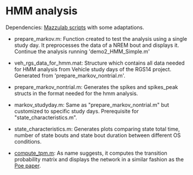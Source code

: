 # HMM analysis
Dependencies: [Mazzulab scripts](https://github.com/mazzulab/contamineuro_2019_spiking_net) with some adaptations.

- prepare_markov.m: Function created to test the analysis using a single study day. It preprocesses the data of a NREM bout and displays it. Continue the analysis running 'demo2_HMM_Simple.m'

- veh_rgs_data_for_hmm.mat: Structure which contains all data needed for HMM analysis from Vehicle study days of the RGS14 project. Generated from 'prepare_markov_nontrial.m'.

- prepare_markov_nontrial.m: Generates the spikes and spikes_peak structs in the format needed for the hmm analysis.
  
- markov_studyday.m: Same as "prepare_markov_nontrial.m" but customized to specific study days. Prerequisite for "state_characteristics.m".

- state_characteristics.m: Generates plots comparing state total time, number of state bouts and state bout duration between different OS conditions.
  
- [compute_tpm.m](https://github.com/genzellab/RGS14_clusters/blob/main/Adrian/compute_tpm.m): As name suggests, it computes the transition probability matrix and displays the network in a similar fashion as the [Poe paper](https://doi.org/10.1073/pnas.212342711).  
